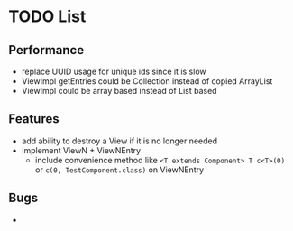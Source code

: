# TODO List

## Performance

* replace UUID usage for unique ids since it is slow
* ViewImpl getEntries could be Collection instead of copied ArrayList
* ViewImpl could be array based instead of List based

## Features

* add ability to destroy a View if it is no longer needed
* implement ViewN + ViewNEntry
    * include convenience method like `<T extends Component> T c<T>(0)` or `c(0, TestComponent.class)` on ViewNEntry

## Bugs

*
